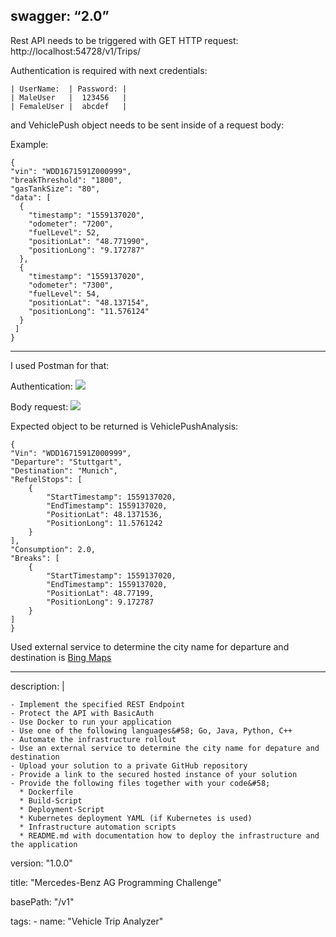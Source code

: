 swagger: “2.0”
----

Rest API needs to be triggered with GET HTTP request: http://localhost:54728/v1/Trips/

Authentication is required with next credentials:

    | UserName:  | Password: |    
    | MaleUser   |  123456   |
    | FemaleUser |  abcdef   |

and VehiclePush object needs to be sent inside of a request body:

Example:

    {
    "vin": "WDD1671591Z000999",
    "breakThreshold": "1800",
    "gasTankSize": "80",
    "data": [
      {
        "timestamp": "1559137020",
        "odometer": "7200",
        "fuelLevel": 52,
        "positionLat": "48.771990",
        "positionLong": "9.172787"
      },
      {
        "timestamp": "1559137020",
        "odometer": "7300",
        "fuelLevel": 54,
        "positionLat": "48.137154",
        "positionLong": "11.576124"
      }
     ]
    }

----
I used Postman for that:

Authentication:
![](https://github.com/nadjbabidaniel/BasicAuthenticationWEBAPI/blob/master/Image1.png)


Body request:
![](https://github.com/nadjbabidaniel/BasicAuthenticationWEBAPI/blob/master/Image2.png)

Expected object to be returned is VehiclePushAnalysis:

    {
    "Vin": "WDD1671591Z000999",
    "Departure": "Stuttgart",
    "Destination": "Munich",
    "RefuelStops": [
        {
            "StartTimestamp": 1559137020,
            "EndTimestamp": 1559137020,
            "PositionLat": 48.1371536,
            "PositionLong": 11.5761242
        }
    ],
    "Consumption": 2.0,
    "Breaks": [
        {
            "StartTimestamp": 1559137020,
            "EndTimestamp": 1559137020,
            "PositionLat": 48.77199,
            "PositionLong": 9.172787
        }
    ]
    }

Used external service to determine the city name for departure and destination is [Bing Maps][id/name] 

[id/name]: https://www.bingmapsportal.com/

___________________________________________________________________________________________________________________________________
 
   description: |

    - Implement the specified REST Endpoint
    - Protect the API with BasicAuth
    - Use Docker to run your application
    - Use one of the following languages&#58; Go, Java, Python, C++
    - Automate the infrastructure rollout
    - Use an external service to determine the city name for depature and destination
    - Upload your solution to a private GitHub repository
    - Provide a link to the secured hosted instance of your solution
    - Provide the following files together with your code&#58;
      * Dockerfile
      * Build-Script
      * Deployment-Script
      * Kubernetes deployment YAML (if Kubernetes is used)
      * Infrastructure automation scripts
      * README.md with documentation how to deploy the infrastructure and the application
 
 version: "1.0.0"
 
 title: "Mercedes-Benz AG Programming Challenge"
 
 basePath: "/v1"
 
 tags:
    - name: "Vehicle Trip Analyzer"
